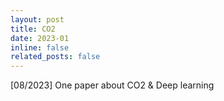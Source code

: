 ```yaml
---
layout: post
title: CO2 
date: 2023-01
inline: false
related_posts: false
---
```


[08/2023] One paper about CO2 & Deep learning 